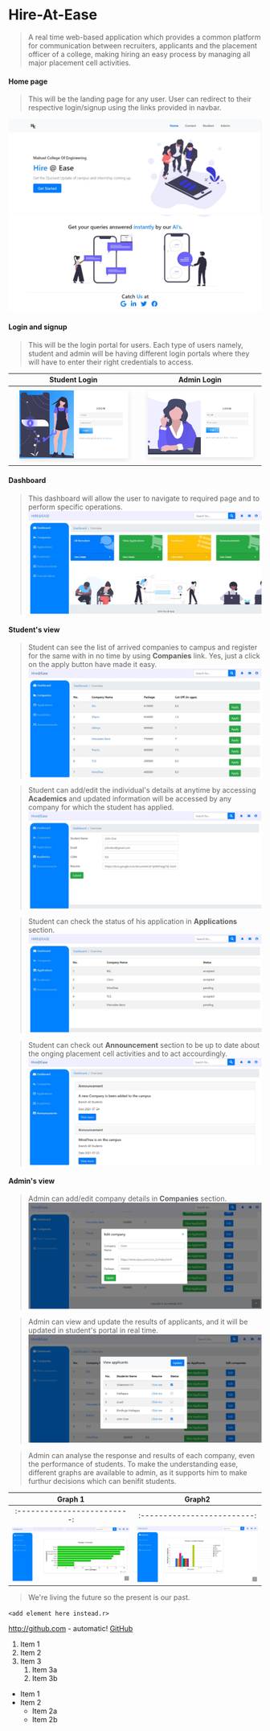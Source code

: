 # Hire-At-Ease

> A real time web-based application which provides a common platform for communication between recruiters, applicants and the placement officer of a college, making hiring an easy process by managing all major placement cell activities.

#### Home page
> This will be the landing page for any user. User can redirect to their respective login/signup using the links provided in navbar.

![Home Page](https://github.com/srilakshmihs/Hire-At-Ease/blob/master/public/display/hm1.JPG)
![Home Page](https://github.com/srilakshmihs/Hire-At-Ease/blob/master/public/display/hm3.JPG)

#### Login and signup
> This will be the login portal for users. Each type of users namely, student and admin will be having different login portals where they will have to enter their right credentials to access.

Student Login              |  Admin Login
:-------------------------:|:-------------------------:
![](https://github.com/srilakshmihs/Hire-At-Ease/blob/master/public/display/login1.JPG)  |  ![](https://github.com/srilakshmihs/Hire-At-Ease/blob/master/public/display/login2.JPG)

#### Dashboard
> This dashboard will allow the user to navigate to required page and to perform specific operations.
![](https://github.com/srilakshmihs/Hire-At-Ease/blob/master/public/display/dash1.JPG)

#### Student's view
> Student can see the list of arrived companies to campus and register for the same with in no time by using **Companies** link. Yes, just a click on the apply button have made it easy.
![](https://github.com/srilakshmihs/Hire-At-Ease/blob/master/public/display/comp1.JPG)

> Student can add/edit the individual's details at anytime by accessing **Academics** and updated information will be accessed by any company for which the student has applied.
![](https://github.com/srilakshmihs/Hire-At-Ease/blob/master/public/display/stu1.JPG)

> Student can check the status of his application in **Applications** section.
![](https://github.com/srilakshmihs/Hire-At-Ease/blob/master/public/display/apply.JPG)

> Student can check out **Announcement** section to be up to date about the onging placement cell activities and to act accourdingly.
![](https://github.com/srilakshmihs/Hire-At-Ease/blob/master/public/display/ann1.JPG)

#### Admin's view
> Admin can add/edit company details in **Companies** section.
![](https://github.com/srilakshmihs/Hire-At-Ease/blob/master/public/display/compEdit.JPG)

> Admin can view and update the results of applicants, and it will be updated in student's portal in real time.
![](https://github.com/srilakshmihs/Hire-At-Ease/blob/master/public/display/view_app.JPG)

> Admin can analyse the response and results of each company, even the performance of students. To make the understanding ease, different graphs are available to admin, as it supports him to make furthur decisions which can benifit students.

Graph 1            |  Graph2
:-------------------------:|:-------------------------:
:-------------------------:|:-------------------------:
![](https://github.com/srilakshmihs/Hire-At-Ease/blob/master/public/display/graph1.JPG)  |  ![](https://github.com/srilakshmihs/Hire-At-Ease/blob/master/public/display/graph2.JPG)


> We're living the future so
> the present is our past.


`<add element here instead.r>` 

http://github.com - automatic!
[GitHub](http://github.com)

1. Item 1
1. Item 2
1. Item 3
   1. Item 3a
   1. Item 3b

* Item 1
* Item 2
  * Item 2a
  * Item 2b

